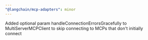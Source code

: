 ```yaml
---
"@langchain/mcp-adapters": minor
---
```


Added optional param handleConnectionErrorsGracefully to MultiServerMCPClient to skip connecting to MCPs that don't initially connect
